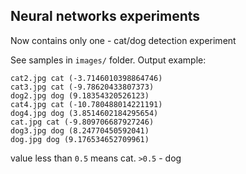 ## Neural networks experiments

Now contains only one - cat/dog detection experiment

See samples in `images/` folder.
Output example:
```
cat2.jpg cat (-3.7146010398864746)
cat3.jpg cat (-9.78620433807373)
dog2.jpg dog (9.18354320526123)
cat4.jpg cat (-10.780488014221191)
dog4.jpg dog (3.8514602184295654)
cat.jpg cat (-9.809706687927246)
dog3.jpg dog (8.24770450592041)
dog.jpg dog (9.176534652709961)
```

value less than `0.5` means cat. `>0.5` - dog
